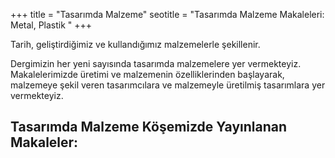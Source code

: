 +++
title = "Tasarımda Malzeme"
seotitle = "Tasarımda Malzeme Makaleleri: Metal, Plastik "
+++

Tarih, geliştirdiğimiz ve kullandığımız malzemelerle şekillenir.

Dergimizin her yeni sayısında tasarımda malzemelere yer vermekteyiz. Makalelerimizde üretimi ve malzemenin özelliklerinden başlayarak, malzemeye şekil veren tasarımcılara ve malzemeyle üretilmiş tasarımlara yer vermekteyiz.

## Tasarımda Malzeme Köşemizde Yayınlanan Makaleler:
